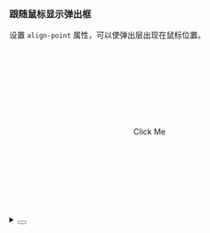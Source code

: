 ### 跟随鼠标显示弹出框

设置 `align-point` 属性，可以使弹出层出现在鼠标位置。

<div class="cell-demo vp-raw">
  <yc-trigger
    trigger="click"
    align-point>
    <div class="demo-point-trigger">
      <div>Click Me</div>
    </div>
    <template #content>
      <div class="demo-point">
        <yc-empty />
      </div>
    </template>
  </yc-trigger>
</div>

<style scoped>
.demo-point-trigger {
  display: flex;
  align-items: center;
  justify-content: center;
  height: 300px;
  background-color: var(--color-fill-2);
}

.demo-point {
  padding: 10px;
  width: 200px;
  background-color: var(--color-bg-popup);
  border-radius: 4px;
  box-shadow: 0 2px 8px 0 rgba(0, 0, 0, 0.15);
}

.demo-point-wrapper {
  display: block;
}
</style>

<details>
<summary>
 <button class="code-btn"  >
    <icon-code />
 </button>
</summary>

```vue
<template>
  <yc-trigger
    trigger="click"
    align-point>
    <div class="demo-point-trigger">
      <div>Click Me</div>
    </div>
    <template #content>
      <div class="demo-point">
        <yc-empty />
      </div>
    </template>
  </yc-trigger>
</template>

<style scoped>
.demo-point-trigger {
  display: flex;
  align-items: center;
  justify-content: center;
  height: 300px;
  background-color: var(--color-fill-2);
}

.demo-point {
  padding: 10px;
  width: 200px;
  background-color: var(--color-bg-popup);
  border-radius: 4px;
  box-shadow: 0 2px 8px 0 rgba(0, 0, 0, 0.15);
}

.demo-point-wrapper {
  display: block;
}
</style>
```

</details>
